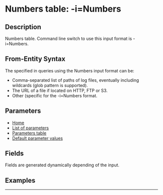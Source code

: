 # Numbers table: -i=Numbers

## Description

Numbers table. Command line switch to use this input format is -i=Numbers.

## From-Entity Syntax

The <from-entity> specified in queries using the Numbers input format can be:
- Comma-separated list of paths of log files, eventually including wildcards (glob pattern is supported).
- The URL of a file if located on HTTP, FTP or S3.
- Other (specific for the -i=Numbers format.

## Parameters

- [Home](../Readme.md)
- [List of parameters](numbers_parameters.md)
- [Parameters table](numbers_parameters_table.md)
- [Default parameter values](numbers_parameters_defaults.md)
## Fields

Fields are generated dynamically depending of the input.


## Examples

------------------------------------------------------------

